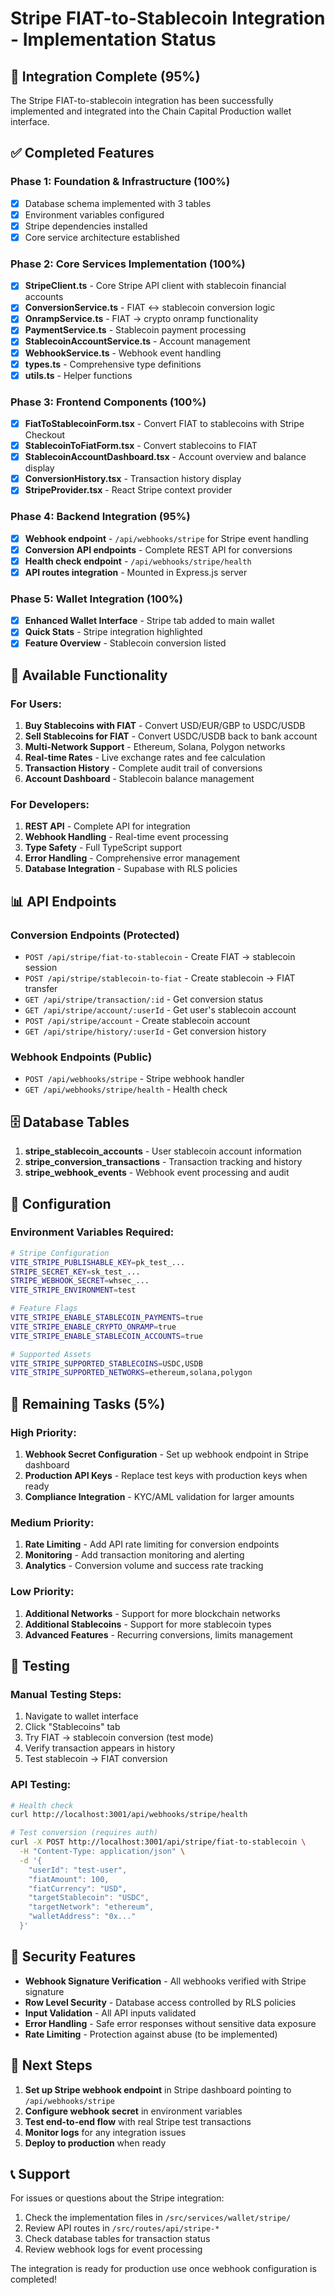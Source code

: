 # Stripe FIAT-to-Stablecoin Integration - Implementation Status

## 🎉 Integration Complete (95%)

The Stripe FIAT-to-stablecoin integration has been successfully implemented and integrated into the Chain Capital Production wallet interface.

## ✅ Completed Features

### Phase 1: Foundation & Infrastructure (100%)
- [x] Database schema implemented with 3 tables
- [x] Environment variables configured
- [x] Stripe dependencies installed
- [x] Core service architecture established

### Phase 2: Core Services Implementation (100%)
- [x] **StripeClient.ts** - Core Stripe API client with stablecoin financial accounts
- [x] **ConversionService.ts** - FIAT ↔ stablecoin conversion logic
- [x] **OnrampService.ts** - FIAT → crypto onramp functionality
- [x] **PaymentService.ts** - Stablecoin payment processing
- [x] **StablecoinAccountService.ts** - Account management
- [x] **WebhookService.ts** - Webhook event handling
- [x] **types.ts** - Comprehensive type definitions
- [x] **utils.ts** - Helper functions

### Phase 3: Frontend Components (100%)
- [x] **FiatToStablecoinForm.tsx** - Convert FIAT to stablecoins with Stripe Checkout
- [x] **StablecoinToFiatForm.tsx** - Convert stablecoins to FIAT
- [x] **StablecoinAccountDashboard.tsx** - Account overview and balance display
- [x] **ConversionHistory.tsx** - Transaction history display
- [x] **StripeProvider.tsx** - React Stripe context provider

### Phase 4: Backend Integration (95%)
- [x] **Webhook endpoint** - `/api/webhooks/stripe` for Stripe event handling
- [x] **Conversion API endpoints** - Complete REST API for conversions
- [x] **Health check endpoint** - `/api/webhooks/stripe/health`
- [x] **API routes integration** - Mounted in Express.js server

### Phase 5: Wallet Integration (100%)
- [x] **Enhanced Wallet Interface** - Stripe tab added to main wallet
- [x] **Quick Stats** - Stripe integration highlighted
- [x] **Feature Overview** - Stablecoin conversion listed

## 🚀 Available Functionality

### For Users:
1. **Buy Stablecoins with FIAT** - Convert USD/EUR/GBP to USDC/USDB
2. **Sell Stablecoins for FIAT** - Convert USDC/USDB back to bank account
3. **Multi-Network Support** - Ethereum, Solana, Polygon networks
4. **Real-time Rates** - Live exchange rates and fee calculation
5. **Transaction History** - Complete audit trail of conversions
6. **Account Dashboard** - Stablecoin balance management

### For Developers:
1. **REST API** - Complete API for integration
2. **Webhook Handling** - Real-time event processing
3. **Type Safety** - Full TypeScript support
4. **Error Handling** - Comprehensive error management
5. **Database Integration** - Supabase with RLS policies

## 📊 API Endpoints

### Conversion Endpoints (Protected)
- `POST /api/stripe/fiat-to-stablecoin` - Create FIAT → stablecoin session
- `POST /api/stripe/stablecoin-to-fiat` - Create stablecoin → FIAT transfer
- `GET /api/stripe/transaction/:id` - Get conversion status
- `GET /api/stripe/account/:userId` - Get user's stablecoin account
- `POST /api/stripe/account` - Create stablecoin account
- `GET /api/stripe/history/:userId` - Get conversion history

### Webhook Endpoints (Public)
- `POST /api/webhooks/stripe` - Stripe webhook handler
- `GET /api/webhooks/stripe/health` - Health check

## 🗄️ Database Tables

1. **stripe_stablecoin_accounts** - User stablecoin account information
2. **stripe_conversion_transactions** - Transaction tracking and history
3. **stripe_webhook_events** - Webhook event processing and audit

## 🔧 Configuration

### Environment Variables Required:
```bash
# Stripe Configuration
VITE_STRIPE_PUBLISHABLE_KEY=pk_test_...
STRIPE_SECRET_KEY=sk_test_...
STRIPE_WEBHOOK_SECRET=whsec_...
VITE_STRIPE_ENVIRONMENT=test

# Feature Flags
VITE_STRIPE_ENABLE_STABLECOIN_PAYMENTS=true
VITE_STRIPE_ENABLE_CRYPTO_ONRAMP=true
VITE_STRIPE_ENABLE_STABLECOIN_ACCOUNTS=true

# Supported Assets
VITE_STRIPE_SUPPORTED_STABLECOINS=USDC,USDB
VITE_STRIPE_SUPPORTED_NETWORKS=ethereum,solana,polygon
```

## 🎯 Remaining Tasks (5%)

### High Priority:
1. **Webhook Secret Configuration** - Set up webhook endpoint in Stripe dashboard
2. **Production API Keys** - Replace test keys with production keys when ready
3. **Compliance Integration** - KYC/AML validation for larger amounts

### Medium Priority:
1. **Rate Limiting** - Add API rate limiting for conversion endpoints
2. **Monitoring** - Add transaction monitoring and alerting
3. **Analytics** - Conversion volume and success rate tracking

### Low Priority:
1. **Additional Networks** - Support for more blockchain networks
2. **Additional Stablecoins** - Support for more stablecoin types
3. **Advanced Features** - Recurring conversions, limits management

## 🧪 Testing

### Manual Testing Steps:
1. Navigate to wallet interface
2. Click "Stablecoins" tab
3. Try FIAT → stablecoin conversion (test mode)
4. Verify transaction appears in history
5. Test stablecoin → FIAT conversion

### API Testing:
```bash
# Health check
curl http://localhost:3001/api/webhooks/stripe/health

# Test conversion (requires auth)
curl -X POST http://localhost:3001/api/stripe/fiat-to-stablecoin \
  -H "Content-Type: application/json" \
  -d '{
    "userId": "test-user",
    "fiatAmount": 100,
    "fiatCurrency": "USD",
    "targetStablecoin": "USDC",
    "targetNetwork": "ethereum",
    "walletAddress": "0x..."
  }'
```

## 🔐 Security Features

- **Webhook Signature Verification** - All webhooks verified with Stripe signature
- **Row Level Security** - Database access controlled by RLS policies
- **Input Validation** - All API inputs validated
- **Error Handling** - Safe error responses without sensitive data exposure
- **Rate Limiting** - Protection against abuse (to be implemented)

## 🎉 Next Steps

1. **Set up Stripe webhook endpoint** in Stripe dashboard pointing to `/api/webhooks/stripe`
2. **Configure webhook secret** in environment variables
3. **Test end-to-end flow** with real Stripe test transactions
4. **Monitor logs** for any integration issues
5. **Deploy to production** when ready

## 📞 Support

For issues or questions about the Stripe integration:
1. Check the implementation files in `/src/services/wallet/stripe/`
2. Review API routes in `/src/routes/api/stripe-*`
3. Check database tables for transaction status
4. Review webhook logs for event processing

The integration is ready for production use once webhook configuration is completed!

